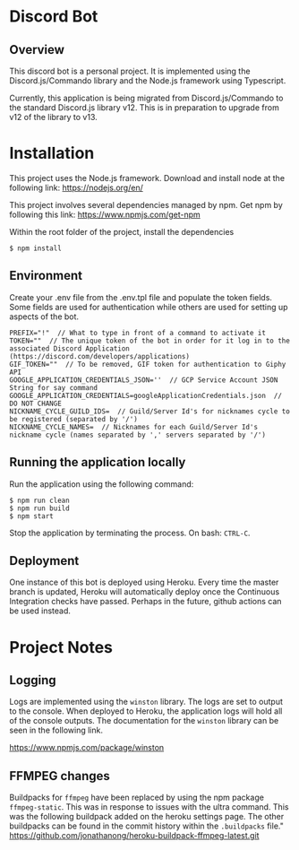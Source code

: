# Discord Bot

## Overview

This discord bot is a personal project. It is implemented using the Discord.js/Commando
library and the Node.js framework using Typescript.

Currently, this application is being migrated from Discord.js/Commando to the standard Discord.js library v12. This is in preparation to upgrade from v12 of the library to v13.

# Installation

This project uses the Node.js framework. Download and install node at the following link: https://nodejs.org/en/

This project involves several dependencies managed by npm. Get npm by following
this link: https://www.npmjs.com/get-npm

Within the root folder of the project, install the dependencies

    $ npm install

## Environment

Create your .env file from the .env.tpl file and populate the token fields.
Some fields are used for authentication while others are used for setting up aspects of the bot.

```
PREFIX="!"  // What to type in front of a command to activate it
TOKEN=""  // The unique token of the bot in order for it log in to the associated Discord Application (https://discord.com/developers/applications)
GIF_TOKEN=""  // To be removed, GIF token for authentication to Giphy API
GOOGLE_APPLICATION_CREDENTIALS_JSON=''  // GCP Service Account JSON String for say command
GOOGLE_APPLICATION_CREDENTIALS=googleApplicationCredentials.json  // DO NOT CHANGE
NICKNAME_CYCLE_GUILD_IDS=  // Guild/Server Id's for nicknames cycle to be registered (separated by '/')
NICKNAME_CYCLE_NAMES=  // Nicknames for each Guild/Server Id's nickname cycle (names separated by ',' servers separated by '/')
```

## Running the application locally

Run the application using the following command:

    $ npm run clean
    $ npm run build
    $ npm start

Stop the application by terminating the process. On bash: `CTRL-C`.

## Deployment

One instance of this bot is deployed using Heroku. Every time the master branch is updated, Heroku will automatically deploy once the Continuous Integration checks have passed. Perhaps in the future, github actions can be used instead.

# Project Notes

## Logging

Logs are implemented using the `winston` library. The logs are set to output to the console. When deployed to Heroku, the application logs will hold all of the console outputs. The documentation for the `winston` library can be seen in the following link.

https://www.npmjs.com/package/winston

## FFMPEG changes

Buildpacks for `ffmpeg` have been replaced by using the npm package `ffmpeg-static`. This was in response to issues with the ultra command.
This was the following buildpack added on the heroku settings page.
The other buildpacks can be found in the commit history within the `.buildpacks` file."
https://github.com/jonathanong/heroku-buildpack-ffmpeg-latest.git
